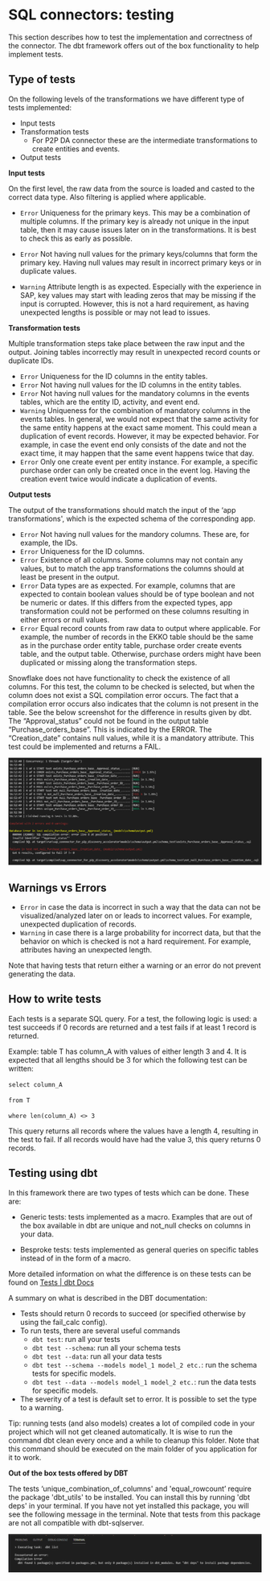 # SQL connectors: testing

This section describes how to test the implementation and correctness of the connector. The dbt framework offers out of the box functionality to help implement tests.

## Type of tests

On the following levels of the transformations we have different type of tests implemented:

- Input tests
- Transformation tests
  - For P2P DA connector these are the intermediate transformations to create entities and events.
- Output tests

**Input tests**

On the first level, the raw data from the source is loaded and casted to the correct data type. Also filtering is applied where applicable.

- `Error` Uniqueness for the primary keys. This may be a combination of multiple columns. If the primary key is already not unique in the input table, then it may cause issues later on in the transformations. It is best to check this as early as possible.

- `Error` Not having null values for the primary keys/columns that form the primary key. Having null values may result in incorrect primary keys or in duplicate values.

- `Warning` Attribute length is as expected. Especially with the experience in SAP, key values may start with leading zeros that may be missing if the input is corrupted. However, this is not a hard requirement, as having unexpected lengths is possible or may not lead to issues.

**Transformation tests**

Multiple transformation steps take place between the raw input and the output. Joining tables incorrectly may result in unexpected record counts or duplicate IDs.

- `Error` Uniqueness for the ID columns in the entity tables.
- `Error` Not having null values for the ID columns in the entity tables.
- `Error` Not having null values for the mandatory columns in the events tables, which are the entity ID, activity, and event end.
- `Warning` Uniqueness for the combination of mandatory columns in the events tables. In general, we would not expect that the same activity for the same entity happens at the exact same moment. This could mean a duplication of event records. However, it may be expected behavior. For example, in case the event end only consists of the date and not the exact time, it may happen that the same event happens twice that day.
- `Error` Only one create event per entity instance. For example, a specific purchase order can only be created once in the event log. Having the creation event twice would indicate a duplication of events.

**Output tests**

The output of the transformations should match the input of the ‘app transformations', which is the expected  schema of the corresponding app. 

- `Error` Not having null values for the mandory columns. These are, for example, the IDs.
- `Error` Uniqueness for the ID columns.
- `Error` Existence of all columns. Some columns may not contain any values, but to match the app transformations the columns should at least be present in the output.
- `Error` Data types are as expected. For example, columns that are expected to contain boolean values should be of type boolean and not be numeric or dates. If this differs from the expected types, app transformation could not be performed on these columns resulting in either errors or null values.
- `Error` Equal record counts from raw data to output where applicable. For example, the number of records in the EKKO table should be the same as in the purchase order entity table, purchase order create events table, and the output table. Otherwise, purchase orders might have been duplicated or missing along the transformation steps.

Snowflake does not have functionality to check the existence of all columns. For this test, the column to be checked is selected, but when the column does not exist a SQL compilation error occurs. The fact that a compilation error occurs also indicates that the column is not present in the table. See the below screenshot for the difference in results given by dbt. The “Approval_status” could not be found in the output table “Purchase_orders_base”. This is indicated by the ERROR. The “Creation_date” contains null values, while it is a mandatory attribute. This test could be implemented and returns a FAIL.

![image4](image4.png)

## Warnings vs Errors

- `Error` in case the data is incorrect in such a way that the data can not be visualized/analyzed later on or leads to incorrect values. For example, unexpected duplication of records.
- `Warning` in case there is a large probability for incorrect data, but that the behavior on which is checked is not a hard requirement. For example, attributes having an unexpected length.

Note that having tests that return either a warning or an error do not prevent generating the data. 

## How to write tests

Each tests is a separate SQL query. For a test, the following logic is used: a test succeeds if 0 records are returned and a test fails if at least 1 record is returned.

Example: table T has column_A with values of either length 3 and 4. It is expected that all lengths should be 3 for which the following test can be written:

`select column_A`

`from T`

`where len(column_A) <> 3`

This query returns all records where the values have a length 4, resulting in the test to fail. If all records would have had the value 3, this query returns 0 records.

## Testing using dbt

In this framework there are two types of tests which can be done. These are:

- Generic tests: tests implemented as a macro. Examples that are out of the box available in dbt are unique and not_null checks on columns in your data.

- Besproke tests: tests implemented as general queries on specific tables instead of in the form of a macro.

More detailed information on what the difference is on these tests can be found on [Tests | dbt Docs](https://docs.getdbt.com/docs/building-a-dbt-project/tests)

A summary on what is described in the DBT documentation:

- Tests should return 0 records to succeed (or specified otherwise by using the fail_calc config).
- To run tests, there are several useful commands
  - `dbt test`: run all your tests
  - `dbt test --schema`: run all your schema tests
  - `dbt test --data`: run all your data tests
  - `dbt test --schema --models model_1 model_2 etc.`: run the schema tests for specific models.
  - `dbt test --data --models model_1 model_2 etc.`: run the data tests for specific models.
- The severity of a test is default set to error. It is possible to set the type to a warning.

Tip: running tests (and also models) creates a lot of compiled code in your project which will not get cleaned automatically. It is wise to run the command dbt clean every once and a while to cleanup this folder. Note that this command should be executed on the main folder of you application for it to work.

**Out of the box tests offered by DBT**

The tests ‘unique_combination_of_columns' and 'equal_rowcount’ require the package 'dbt_utils' to be installed. You can install this by running 'dbt deps' in your terminal. If you have not yet installed this package, you will see the following message in the terminal. Note that tests from this package are not all compatible with dbt-sqlserver.

![image3](image3.png)
